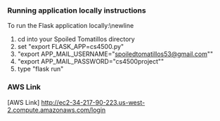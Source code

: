 ### Running application locally instructions
To run the Flask application locally:\newline
1. cd into your Spoiled Tomatillos directory 
2. set "export FLASK_APP=cs4500.py"
3. "export APP_MAIL_USERNAME="spoiledtomatillos53@gmail.com""
4. "export APP_MAIL_PASSWORD="cs4500project""
5. type "flask run"
### AWS Link
[AWS Link] http://ec2-34-217-90-223.us-west-2.compute.amazonaws.com/login
